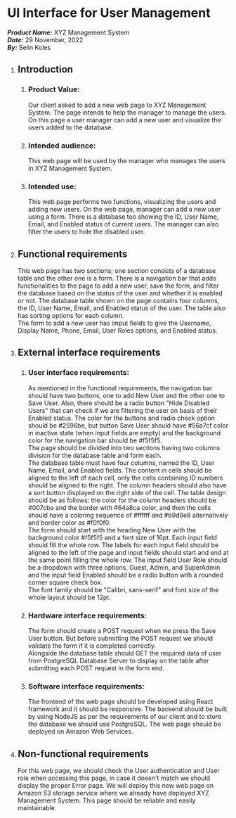 # UI Interface for User Management
___Product Name:___ XYZ Management System  
___Date:___ 29 November, 2022  
___By:___ Selin Koles  

1. ## Introduction
	1. ### Product Value:
		Our client asked to add a new web page to XYZ Management System. The page intends to help the manager to manage the users. On this page a user manager can add a new user and visualize the users added to the database.
	2. ### Intended audience:
		This web page will be used by the manager who manages the users in XYZ Management System.
	3. ### Intended use:
		This web page performs two functions, visualizing the users and adding new users. On the web page, manager can add a new user using a form. There is a database too showing the ID, User Name, Email, and Enabled status of current users. The manager can also filter the users to hide the disabled user.
2. ## Functional requirements
	This web page has two sections; one section consists of a database table and the other one is a form. There is a navigation bar that adds functionalities to the page to add a new user, save the form, and filter the database based on the status of the user and whether it is enabled or not.
The database table shown on the page contains four columns, the ID, User Name, Email, and Enabled status of the user. The table also has sorting options for each column.  
The form to add a new user has imput fields to give the Username, Display Name, Phone, Email, User Roles options, and Enabled status.
3. ## External interface requirements
	1. ### User interface requirements:
		As mentioned in the functional requirements, the navigation bar should have two buttons, one to add New User and the other one to Save User. Also, there should be a radio button "Hide Disabled Users" that can check if we are filtering the user on basis of their Enabled status. The color for the buttons and radio check option should be #2596be, but button Save User should have #56a7cf color in inactive state (when input fields are empty) and the background color for the navigation bar should be #f5f5f5.  
The page should be divided into two sections having two columns division for the database table and form each.  
The database table must have four columns, named the ID, User Name, Email, and Enabled fields. The content in cells should be aligned to the left of each cell, only the cells containing ID numbers should be aligned to the right. The column headers should also have a sort button displayed on the right side of the cell. The table design should be as follows: the color for the column headers should be #007cba and the border with #64a8ca color, and then the cells should have a coloring sequence of #ffffff and #b9d9e8 alternatively and border color as #f0f0f0.  
The form should start with the heading New User with the background color #f5f5f5 and a font size of 16pt. Each input field should fill the whole row. The labels for each input field should be aligned to the left of the page and input fields should start and end at the same point filling the whole row. The input field User Role should be a dropdown with three options, Guest, Admin, and SuperAdmin and the input field Enabled should be a radio button with a rounded corner square check box.  
The font family should be "Calibri, sans-serif" and font size of the whole layout should be 12pt.
	2. ### Hardware interface requirements:
		The form should create a POST request when we press the Save User button. But before submitting the POST request we should validate the form if it is completed correctly.  
Alongside the database table should GET the required data of user from PostgreSQL Database Server to display on the table after submitting each POST request in the form end.  
	3. ### Software interface requirements:
		The frontend of the web page should be developed using React framework and it should be responsive. The backend should be built by using NodeJS as per the requirements of our client and to store the database we should use PostgreSQL. The web page should be deployed on Amazon Web Services.
4. ## Non-functional requirements
	For this web page, we should check the User authentication and User role when accessing this page, in case it doesn't match we should display the proper Error page. We will deploy this new web page on Amazon S3 storage service where we already have deployed XYZ Management System. This page should be reliable and easily maintainable.
